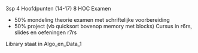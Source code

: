 3sp
4 Hoofdpunten (14-17)
8 HOC
Examen
- 50% mondeling theorie examen met schriftelijke voorbereiding
- 50% project (vb quicksort bovenop memory met blocks)
Cursus in r6rs, slides en oefeningen r7rs

Library staat in Algo_en_Data_1

